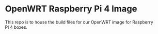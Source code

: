 # OpenWRT Raspberry Pi 4 Image

This repo is to house the build files for our OpenWRT image for Raspberry Pi 4 boxes.